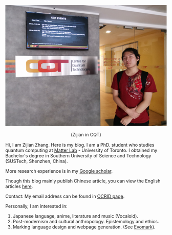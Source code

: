 ![at_cqt](\img\at_cqt.jpg)

<center>（Zijian in CQT）</center>

Hi, I am Zijian Zhang. Here is my blog. I am a PhD. student who studies quantum computing at [Matter Lab](https://www.matter.toronto.edu/) - University of Toronto. I obtained my Bachelor's degree in Southern University of Science and Technology (SUSTech, Shenzhen, China). 

More research experience is in my [Google scholar](https://scholar.google.com/citations?user=O2S4JLkAAAAJ&hl=en).

Though this blog mainly publish Chinese article, you can view the English articles [here](http://zijian-zhang.com/archive/?tag=English).

Contact:  My email address can be found in [OCRID page]( https://orcid.org/0000-0002-0581-9168).

Personally, I am interested in: 

1. Japanese language, anime, literature and music (Vocaloid). 
2. Post-modernism and cultural anthropology. Epistemology and ethics.
3. Marking language design and webpage generation. (See [Evomark](http://evoevolver.org/)).

